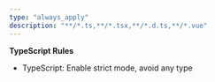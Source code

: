 ```yaml
---
type: "always_apply"
description: "**/*.ts,**/*.tsx,**/*.d.ts,**/*.vue"
---
```

**TypeScript Rules**

- TypeScript: Enable strict mode, avoid any type
